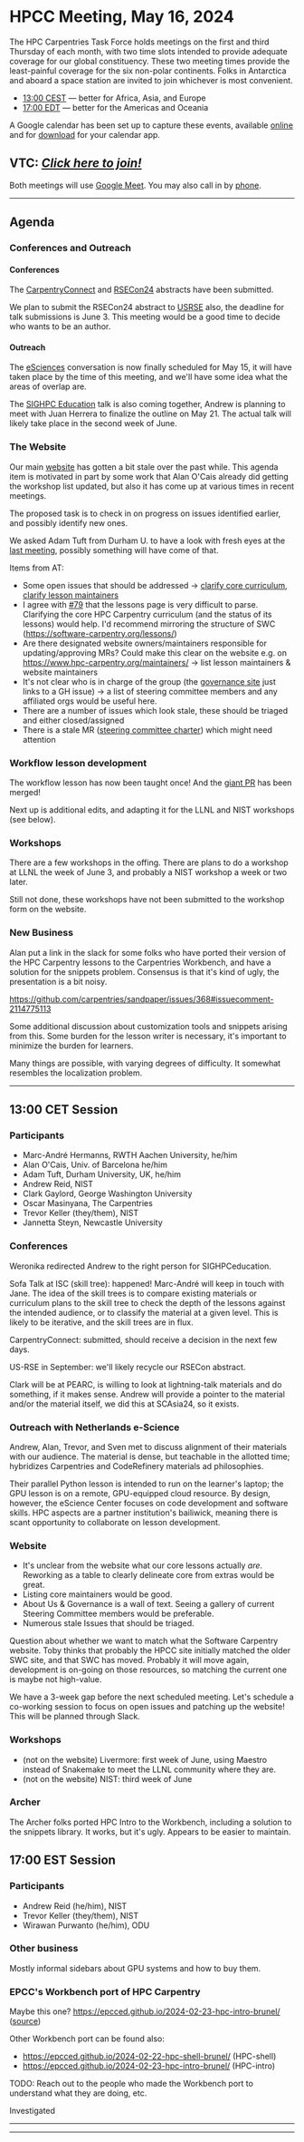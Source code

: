 # HPCC Meeting, May 16, 2024

The HPC Carpentries Task Force holds meetings on the first and third Thursday
of each month, with two time slots intended to provide adequate coverage for
our global constituency. These two meeting times provide the least-painful
coverage for the six non-polar continents. Folks in Antarctica and aboard a
space station are invited to join whichever is most convenient.

- [13:00 CEST][earlier] &mdash; better for Africa, Asia, and Europe
- [17:00 EDT][evening] &mdash; better for the Americas and Oceania

A Google calendar has been set up to capture these events, available
[online][gcal] and for [download][ical] for your calendar app.

## VTC: **_[Click here to join!][meet]_**

Both meetings will use [Google Meet][meet]. You may also call in by [phone].

<!-- Info & Callback links -->

[meet]: https://meet.google.com/gez-aeui-jdx
[phone]: https://tel.meet/gez-aeui-jdx?hs=5
[earlier]:
  https://www.timeanddate.com/worldclock/fixedtime.html?iso=20240516T13&p1=187&msg=HPC+Meeting+1
[evening]:
  https://www.timeanddate.com/worldclock/fixedtime.html?iso=20240516T17&p1=250&msg=HPC+Meeting+2
[last-meeting]: https://codimd.carpentries.org/wYAv485RQvu0WiA1Y0HZ7A

---

## Agenda

### Conferences and Outreach

#### Conferences

The [CarpentryConnect](https://carpentries.org/blog/2024/01/announcing-cchd24/)
and [RSECon24](https://rsecon24.society-rse.org/) abstracts have been
submitted.

We plan to submit the RSECon24 abstract to [USRSE](https://us-rse.org/usrse24/)
also, the deadline for talk submissions is June 3. This meeting would be a good
time to decide who wants to be an author.

#### Outreach

The [eSciences](https://www.esciencecenter.nl/) conversation is now finally
scheduled for May 15, it will have taken place by the time of this meeting, and
we'll have some idea what the areas of overlap are.

The [SIGHPC Education](https://sighpceducation.acm.org/) talk is also coming
together, Andrew is planning to meet with Juan Herrera to finalize the outline
on May 21. The actual talk will likely take place in the second week of June.

### The Website

Our main [website](https://hpc-carpentry.org) has gotten a bit stale over the
past while. This agenda item is motivated in part by some work that Alan O'Cais
already did getting the workshop list updated, but also it has come up at
various times in recent meetings.

The proposed task is to check in on progress on issues identified earlier, and
possibly identify new ones.

We asked Adam Tuft from Durham U. to have a look with fresh eyes at the [last
meeting][last-meeting], possibly something will have come of that.

Items from AT:

- Some open issues that should be addressed ->
  [clarify core curriculum](https://github.com/hpc-carpentry/hpc-carpentry.github.io/issues/79),
  [clarify lesson maintainers](https://github.com/hpc-carpentry/hpc-carpentry.github.io/issues/78)
- I agree with
  [#79](https://github.com/hpc-carpentry/hpc-carpentry.github.io/issues/79)
  that the lessons page is very difficult to parse. Clarifying the core HPC
  Carpentry curriculum (and the status of its lessons) would help. I'd
  recommend mirroring the structure of SWC
  (https://software-carpentry.org/lessons/)
- Are there designated website owners/maintainers responsible for
  updating/approving MRs? Could make this clear on the website e.g. on
  https://www.hpc-carpentry.org/maintainers/ -> list lesson maintainers &
  website maintainers
- It's not clear who is in charge of the group (the
  [governance site](https://www.hpc-carpentry.org/governance/) just links to a
  GH issue) -> a list of steering committee members and any affiliated orgs
  would be useful here.
- There are a number of issues which look stale, these should be triaged and
  either closed/assigned
- There is a stale MR
  ([steering committee charter](https://github.com/hpc-carpentry/hpc-carpentry.github.io/pull/73))
  which might need attention

### Workflow lesson development

The workflow lesson has now been taught once! And the
[giant PR](https://github.com/carpentries-incubator/hpc-workflows/pull/14) has
been merged!

Next up is additional edits, and adapting it for the LLNL and NIST workshops
(see below).

### Workshops

There are a few workshops in the offing. There are plans to do a workshop at
LLNL the week of June 3, and probably a NIST workshop a week or two later.

Still not done, these workshops have not been submitted to the workshop form on
the website.

### New Business

Alan put a link in the slack for some folks who have ported their version of
the HPC Carpentry lessons to the Carpentries Workbench, and have a solution for
the snippets problem. Consensus is that it's kind of ugly, the presentation is
a bit noisy.

https://github.com/carpentries/sandpaper/issues/368#issuecomment-2114775113

Some additional discussion about customization tools and snippets arising from
this. Some burden for the lesson writer is necessary, it's important to
minimize the burden for learners.

Many things are possible, with varying degrees of difficulty. It somewhat
resembles the localization problem.

---

## 13:00 CET Session

### Participants

- Marc-André Hermanns, RWTH Aachen University, he/him
- Alan O'Cais, Univ. of Barcelona he/him
- Adam Tuft, Durham University, UK, he/him
- Andrew Reid, NIST
- Clark Gaylord, George Washington University
- Oscar Masinyana, The Carpentries
- Trevor Keller (they/them), NIST
- Jannetta Steyn, Newcastle University

### Conferences

Weronika redirected Andrew to the right person for SIGHPCeducation.

Sofa Talk at ISC (skill tree): happened! Marc-André will keep in touch with
Jane. The idea of the skill trees is to compare existing materials or
curriculum plans to the skill tree to check the depth of the lessons against
the intended audience, or to classify the material at a given level. This is
likely to be iterative, and the skill trees are in flux.

CarpentryConnect: submitted, should receive a decision in the next few days.

US-RSE in September: we'll likely recycle our RSECon abstract.

Clark will be at PEARC, is willing to look at lightning-talk materials and do
something, if it makes sense. Andrew will provide a pointer to the material
and/or the material itself, we did this at SCAsia24, so it exists.

### Outreach with Netherlands e-Science

Andrew, Alan, Trevor, and Sven met to discuss alignment of their materials with
our audience. The material is dense, but teachable in the allotted time;
hybridizes Carpentries and CodeRefinery materials ad philosophies.

Their parallel Python lesson is intended to run on the learner's laptop; the
GPU lesson is on a remote, GPU-equipped cloud resource. By design, however, the
eScience Center focuses on code development and software skills. HPC aspects
are a partner institution's bailiwick, meaning there is scant opportunity to
collaborate on lesson development.

### Website

- It's unclear from the website what our core lessons actually _are_. Reworking
  as a table to clearly delineate core from extras would be great.
- Listing core maintainers would be good.
- About Us & Governance is a wall of text. Seeing a gallery of current Steering
  Committee members would be preferable.
- Numerous stale Issues that should be triaged.

Question about whether we want to match what the Software Carpentry website.
Toby thinks that probably the HPCC site initially matched the older SWC site,
and that SWC has moved. Probably it will move again, development is on-going on
those resources, so matching the current one is maybe not high-value.

We have a 3-week gap before the next scheduled meeting. Let's schedule a
co-working session to focus on open issues and patching up the website! This
will be planned through Slack.

### Workshops

- (not on the website) Livermore: first week of June, using Maestro instead of
  Snakemake to meet the LLNL community where they are.
- (not on the website) NIST: third week of June

### Archer

The Archer folks ported HPC Intro to the Workbench, including a solution to the
snippets library. It works, but it's ugly. Appears to be easier to maintain.

## 17:00 EST Session

### Participants

- Andrew Reid (he/him), NIST
- Trevor Keller (they/them), NIST
- Wirawan Purwanto (he/him), ODU

### Other business

Mostly informal sidebars about GPU systems and how to buy them.

### EPCC's Workbench port of HPC Carpentry

Maybe this one? https://epcced.github.io/2024-02-23-hpc-intro-brunel/
([source](https://github.com/EPCCed/2024-06-20-hpc-intro-shampton))

Other Workbench port can be found also:

- https://epcced.github.io/2024-02-22-hpc-shell-brunel/ (HPC-shell)
- https://epcced.github.io/2024-02-23-hpc-intro-brunel/ (HPC-intro)

TODO: Reach out to the people who made the Workbench port to understand what
they are doing, etc.

Investigated

---

---

<!-- Administrata -->

[gcal]:
  https://calendar.google.com/calendar/?cid=bWp0ZWh0ZmEycmVjZGZtNmZjdGUwMWVhdGNAZ3JvdXAuY2FsZW5kYXIuZ29vZ2xlLmNvbQ
[ical]:
  https://calendar.google.com/calendar/ical/mjtehtfa2recdfm6fcte01eatc%40group.calendar.google.com/public/basic.ics
[minutes]: https://github.com/hpc-carpentry/coordination/tree/main/minutes
[website]: https://github.com/hpc-carpentry/hpc-carpentry.github.io
[hpc-cluster]: https://cluster.hpc-carpentry.org

<!--HPC Carpentry Repositories-->

[coordination]: https://github.com/hpc-carpentry/coordination
[proposals]: https://github.com/hpc-carpentry/coordination/labels/proposal
[hpc-chapel]: https://github.com/hpc-carpentry/hpc-chapel
[hpc-intro]: https://github.com/carpentries-incubator/hpc-intro
[hpc-parallel]: https://github.com/hpc-carpentry/hpc-parallel-novice
[hpc-python]: https://github.com/hpc-carpentry/hpc-python
[hpc-shell]: https://github.com/hpc-carpentry/hpc-shell
[hpc-workflows]: https://github.com/carpentries-incubator/hpc-workflows

<!--HPC Carpentry Issues-->

[coordination-issues]: https://github.com/hpc-carpentry/coordination/issues
[hpc-chapel-issues]: https://github.com/hpc-carpentry/hpc-chapel/issues
[hpc-intro-issues]: https://github.com/carpentries-incubator/hpc-intro/issues
[hpc-parallel-issues]:
  https://github.com/hpc-carpentry/hpc-parallel-novice/issues
[hpc-python-issues]: https://github.com/hpc-carpentry/hpc-python/issues
[hpc-shell-issues]: https://github.com/hpc-carpentry/hpc-shell/issues
[hpc-workflows-issues]:
  https://github.com/carpentries-incubator/hpc-workflows/issues

<!--Other-->

[genomics-workshop]: https://datacarpentry.org/genomics-workshop/
[nextflow-lesson]: https://carpentries-incubator.github.io/workflows-nextflow/

<!--Carpentries References-->

[conduct]:
  https://docs.carpentries.org/topic_folders/policies/code-of-conduct.html
[invite]: https://swc-slack-invite.herokuapp.com/
[ldh]:
  https://docs.carpentries.org/topic_folders/governance/lesson-program-policy.html#lesson-programs
[license]: https://creativecommons.org/licenses/by/4.0/
[slack]: https://swcarpentry.slack.com
